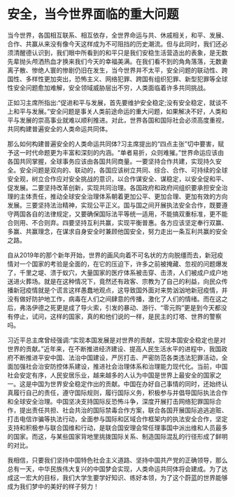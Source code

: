 # 安全，当今世界面临的重大问题

当今世界，各国相互联系、相互依存，全世界命运与共、休戚相关，和平、发展、合作、共赢从来没有像今天这样成为不可阻挡的历史潮流。但与此同时，我们还必须清醒德认识到，我们眼中所看到的和平只是我们安稳生活营造出的表象，是无数先辈抛头颅洒热血才换来我们今天的幸福美满。在我们看不到的角角落落，无数妻离子散、惨绝人寰的惨剧仍旧在发生，当今世界并不太平，安全问题的联动性、跨国性、多样性更加突出，恐怖主义、网络犯罪、跨国有组织犯罪、新型犯罪等全球性安全问题愈加难解，安全领域威胁层出不穷，人类面临着许多共同挑战。

正如习主席所指出:“促进和平与发展，首先要维护安全稳定;没有安全稳定，就谈不上和平与发展。”安全问题是事关人类前途命运的重大问题，如果解决不好，人类和平与发展的崇高事业就难以顺利推进。对此，世界各国和国际社会必须高度重视，共同构建普遍安全的人类命运共同体。

那么如何构建普遍安全的人类命运共同体?习主席提出的“四点主张”切中要害，赋予这一时代命题更为丰富和深刻的内涵。“单者易折，众则难摧。”世界命运应该由各国共同掌握，全球事务应该由各国共同商量。一要坚持合作共建，实现持久安全。安全问题是双向的、联动的，各国应该树立共同、综合、合作、可持续的全球安全观，树立合作应对安全挑战的意识，以合作谋安全、谋稳定，以安全促和平、促发展。二要坚持改革创新，实现共同治理。各国政府和政府间组织要承担安全治理的主体责任，推动全球安全治理体系朝着更加公平、更加合理、更加有效的方向发展。三要坚持法治精神，实现公平正义。国与国之间开展执法安全合作，既要遵守两国各自的法律规定，又要确保国际法平等统一适用，不能搞双重标准，更不能合则用、不合则弃。四要坚持互利共赢，实现平衡普惠。各方应该坚定奉行双赢、多赢、共赢理念，在谋求自身安全时兼顾他国安全，努力走出一条互利共赢的安全之路。

自从2019年的那个新年开始，世界的画风向着不可名状的方向脱缰而去，新冠疫情对一个国家的考验是全面的，在它的压迫下，许多之前被掩藏、忽视的问题爆发了，千里之堤、溃于蚁穴，大量国家的医疗体系被击穿、击溃，人们被成户成户地送进火葬场。就是在这种情况下，竟然还有政客、宗教为了自己的利益，向民众传播新冠疫情就是个谎言这样愚蠢地观点，这导致国外面对来势汹汹地新冠疫情，并没有做好防护地工作，病毒在人们之间肆意的传播，激化了人们的情绪。而在这之后，弗洛伊德之死更是成了导火索，引发的暴动、游行、“零元购”更是到今天都没有停止，试问，这样的国家，真的和他们说的一样，是民主的灯塔、世界的警察吗。

习近平总主席曾经强调:“实现本国发展是对世界的贡献，实现本国安全稳定也是对世界的贡献。”近年来，在不断推进经济建设、提高人民生活水平的进程中，我国政府不断推进平安中国、法治中国建设，严厉打击、严密防范各类违法犯罪活动，全面加强社会治安防控体系建设，推进社会治理体系和治理能力现代化。当前，中国社会安定有序，人民安居乐业，越来越多的人认为中国是世界上最安全的国家之一。这是中国为世界安全稳定作出的贡献。中国在办好自己事情的同时，还始终认真履行自己的责任，遵守国际规则，履行国际义务，积极参与并倡导国际执法合作和全球安全治理。中国坚决支持国际反恐怖斗争，深度开展打击网络犯罪国际合作，提出责任共担、社会共治的国际禁毒合作方案，联合各国开展国际追逃追赃、打击电信诈骗等执法行动，全面参与国际和区域合作框架内的执法安全合作，坚定支持和积极参与联合国维和行动，是联合国安理会常任理事国中派出维和人员最多的国家。而这，与某些国家背地里挑拨国际关系、制造国际混乱的行径形成了鲜明的对比。

我相信，只要我们坚持中国特色社会主义道路、坚持中国共产党的正确领导，那么总有一天，中华民族伟大复兴的中国梦会实现，人类命运共同体将会建成。为了达成这一宏大的目标，我们大学生要学好知识、练好本领，为了这个蔚蓝的世界能够成为我们梦中的美好的样子努力！

